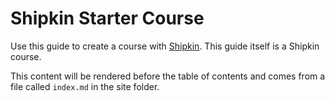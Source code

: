# Shipkin Starter Course

Use this guide to create a course with [Shipkin](http://shipk.in). This
guide itself is a Shipkin course.

This content will be rendered before the table of contents and comes
from a file called `index.md` in the site folder.

